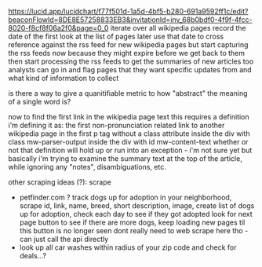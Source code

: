 https://lucid.app/lucidchart/f77f501d-1a5d-4bf5-b280-691a9592ff1c/edit?beaconFlowId=8DE8E57258833EB3&invitationId=inv_68b0bdf0-4f9f-4fcc-8020-f8cf8f06a2f0&page=0_0
    iterate over all wikipedia pages
    record the date of the first look at the list of pages
    later use that date to cross reference against the rss feed for new wikipedia pages
    but start capturing the rss feeds now because they might expire before we get back to them
    then start processing the rss feeds to get the summaries of new articles too
    analysts can go in and flag pages that they want specific updates from and what kind of information to collect

            
            
is there a way to give a quanitifiable metric to how "abstract" the meaning of a single word is?


now to find the first link in the wikipedia page text
this requires a definition
i'm defining it as:
the first non-pronunciation related link to another wikipedia page in the first p tag without a class attribute inside the div with class mw-parser-output inside the div with id mw-content-text
whether or not that definition will hold up or run into an exception - i'm not sure yet
but basically i'm trying to examine the summary text at the top of the article, while ignoring any "notes", disambiguations, etc.


other scraping ideas (?):
 scrape
 - petfinder.com ? track dogs up for adoption in your neighborhood, scrape id, link, name, breed, short description, image, create list of dogs up for adoption, check each day to see if they got adopted
       look for next page button to see if there are more dogs, keep loading new pages til this button is no longer seen
       dont really need to web scrape here tho - can just call the api directly
 - look up all car washes within radius of your zip code and check for deals...?